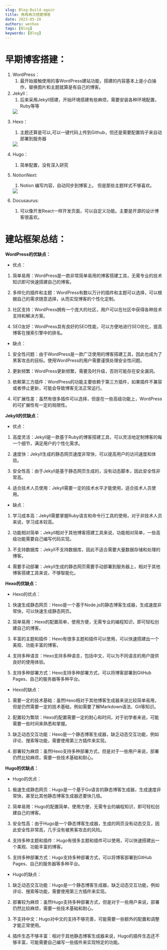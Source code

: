```yaml
---
slug: Blog-Build-again
title: 再再再次搭建博客
date: 2023-05-20
authors: wenhao
tags: [Blog]
keywords: [Blog]
---
```





# 早期博客搭建：

1. WordPress：
   1. 最开始接触使用的事WordPress建站功能，搭建的内容基本上是小白操作，替换图片和主题就算是有自己的博客。
2. Jekyll：
   1. 后来采用Jekyll搭建，开始环境搭建有些麻烦，需要安装各种环境配置，Ruby等等
   <img src="https://img.fuwenhao.club/blog/blog01.png"/>

<!-- truncate -->

3. Hexo：
   1. 主题还算是可以,可以一键代码上传到Github，但还是需要配置钩子来自动部署到服务器
   <img src="https://img.fuwenhao.club/blog/blog02.png"/>

4. Hugo：
   1. 简单配置，没有深入研究
5. NotionNext:
   1. Notion 编写内容，自动同步到博客上。 但是那些主题样式不够喜欢。
   <img src="https://img.fuwenhao.club/blog/blog03.png"/>
6. Docusaurus:
   1. 可以像开发React一样开发页面，可以自定义功能。主要是开源的设计博客很喜欢。



# 建站框架总结：

**WordPress的优缺点：**

- 优点：

1. 简单易用：WordPress是一款非常简单易用的博客搭建工具，无需专业的技术知识即可快速搭建自己的博客。

2. 多样化的插件和主题：WordPress有数以万计的插件和主题可以选择，可以根据自己的需求随意选择，从而实现博客的个性化定制。

3. 社区支持：WordPress拥有一个庞大的社区，用户可以在社区中获得各种技术支持和解决方案。

4. SEO友好：WordPress具有良好的SEO性能，可以方便地进行SEO优化，提高博客在搜索引擎中的排名。

- 缺点：

1. 安全性问题：由于WordPress是一款广泛使用的博客搭建工具，因此也成为了黑客攻击的目标。使用WordPress的用户需要谨慎处理安全性问题。

2. 更新频繁：WordPress更新频繁，需要及时升级，否则可能存在安全漏洞。

3. 依赖第三方插件：WordPress的功能主要依赖于第三方插件，如果插件不兼容或者停止更新，可能会导致博客无法正常运行。

4. 可扩展性差：虽然有很多插件可以选择，但是在一些高级功能上，WordPress的可扩展性有一定的局限性。



**Jekyll的优缺点：**

- 优点：

1. 高度灵活：Jekyll是一款基于Ruby的博客搭建工具，可以灵活地定制博客的每一个细节，满足用户的个性化需求。

2. 速度快：Jekyll生成的静态网页速度非常快，可以提高用户的访问速度和体验。

3. 安全性高：由于Jekyll是基于静态网页生成的，没有动态脚本，因此安全性非常高。

4. 适合技术人员使用：Jekyll需要一定的技术水平才能使用，适合技术人员使用。

- 缺点：

1. 学习成本高：Jekyll需要掌握Ruby语言和命令行工具的使用，对于非技术人员来说，学习成本较高。

2. 功能相对简单：Jekyll相对于其他博客搭建工具来说，功能相对简单，一些高级功能需要自己编写代码实现。

3. 不支持数据库：Jekyll不支持数据库，因此不适合需要大量数据存储和处理的博客。

4. 需要手动部署：Jekyll生成的静态网页需要手动部署到服务器上，相对于其他博客搭建工具来说，不够智能化。



**Hexo的优缺点：**

- Hexo的优点：

1. 快速生成静态网页：Hexo是一个基于Node.js的静态博客生成器，生成速度非常快，可以快速生成静态网页。

2. 简单易用：Hexo的配置简单，使用方便，无需专业的编程知识，即可轻松创建自己的博客。

3. 丰富的主题和插件：Hexo有很多主题和插件可以使用，可以快速搭建出一个美观、功能丰富的博客。

4. 支持多种语言：Hexo支持多种语言，包括中文，可以为不同语言的用户提供良好的使用体验。

5. 支持多种部署方式：Hexo支持多种部署方式，可以将博客部署到GitHub Pages、自己的服务器等多种平台。

- Hexo的缺点：

1. 需要一定的技术基础：虽然Hexo相对于其他博客生成器来说比较简单易用，但是仍然需要一定的技术基础，例如需要了解Markdown语法、Git等知识。

2. 配置较为繁琐：Hexo的配置需要一定的耐心和时间，对于初学者来说，可能需要一些时间来熟悉和掌握。

3. 缺乏动态交互功能：Hexo是一个静态博客生成器，缺乏动态交互功能，例如评论、搜索等功能，需要使用第三方插件来实现。

4. 部署较为麻烦：虽然Hexo支持多种部署方式，但是对于一些用户来说，部署仍然比较麻烦，需要一些技术基础和耐心。



**Hugo的优缺点：**

- Hugo的优点：

1. 极速生成静态网页：Hugo是一个基于Go语言的静态博客生成器，生成速度非常快，甚至比其他静态博客生成器还要快几倍。

2. 简单易用：Hugo的配置简单，使用方便，无需专业的编程知识，即可轻松创建自己的博客。

3. 安全性高：由于Hugo是一个静态博客生成器，生成的网页没有动态交互，因此安全性非常高，几乎没有被黑客攻击的风险。

4. 支持多种主题和插件：Hugo有很多主题和插件可以使用，可以快速搭建出一个美观、功能丰富的博客。

5. 支持多种部署方式：Hugo支持多种部署方式，可以将博客部署到GitHub Pages、自己的服务器等多种平台。

- Hugo的缺点：

1. 缺乏动态交互功能：Hugo是一个静态博客生成器，缺乏动态交互功能，例如评论、搜索等功能，需要使用第三方插件来实现。

2. 部署较为麻烦：虽然Hugo支持多种部署方式，但是对于一些用户来说，部署仍然比较麻烦，需要一些技术基础和耐心。

3. 不支持中文：Hugo对中文的支持不够完善，可能需要一些额外的配置和调整才能正常使用。

4. 插件生态不够丰富：相对于其他静态博客生成器来说，Hugo的插件生态还不够丰富，可能需要自己编写一些插件来实现特定的功能。